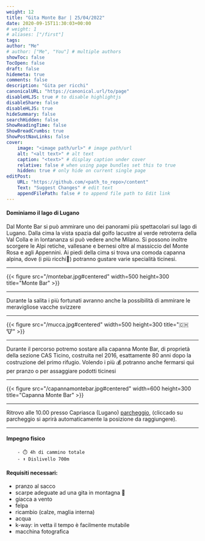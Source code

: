 ```yaml
---
weight: 12
title: "Gita Monte Bar | 25/04/2022"
date: 2020-09-15T11:30:03+00:00
# weight: 1
# aliases: ["/first"]
tags: 
author: "Me"
# author: ["Me", "You"] # multiple authors
showToc: false
TocOpen: false
draft: false
hidemeta: true
comments: false
description: "Gita per ricchi"
canonicalURL: "https://canonical.url/to/page"
disableHLJS: true # to disable highlightjs
disableShare: false
disableHLJS: true
hideSummary: false
searchHidden: false
ShowReadingTime: false
ShowBreadCrumbs: true
ShowPostNavLinks: false 
cover:
    image: "<image path/url>" # image path/url
    alt: "<alt text>" # alt text
    caption: "<text>" # display caption under cover
    relative: false # when using page bundles set this to true
    hidden: true # only hide on current single page
editPost:
    URL: "https://github.com/<path_to_repo>/content"
    Text: "Suggest Changes" # edit text
    appendFilePath: false # to append file path to Edit link
---
```




#### Dominiamo il lago di Lugano

<!--more--> 
Dal Monte Bar si può ammirare uno dei panorami più spettacolari sul lago di Lugano. Dalla cima la vista spazia dal golfo lacustre al verde retroterra della Val Colla e in lontananza si può vedere anche Milano. Si possono inoltre scorgere le Alpi retiche, vallesane e bernesi oltre al massiccio del Monte Rosa e agli Appennini. Ai piedi della cima si trova una comoda capanna alpina, dove (i più ricchi🤑) potranno gustare varie specialità ticinesi.


---

{{< figure src="/montebar.jpg#centered" width=500 height=300 title="Monte Bar" >}}

---
Durante la salita i più fortunati avranno anche la possibilità di ammirare le meravigliose vacche svizzere 

---

{{< figure src="/mucca.jpg#centered" width=500 height=300 title="🇨🇭 🐮" >}}

---
Durante il percorso potremo sostare alla capanna Monte Bar, di proprietà della sezione CAS Ticino, costruita nel 2016, esattamente 80 anni dopo la costruzione del primo rifugio. Volendo i più 💰 potranno anche fermarsi quì per pranzo o per assaggiare podotti ticinesi 

---

{{< figure src="/capannamontebar.jpg#centered" width=600 height=300 title="Capanna Monte Bar" >}}

---

Ritrovo alle 10.00 presso Capriasca (Lugano) [parcheggio](https://goo.gl/maps/2cxmzefRY3ddPifN8), (cliccado su parcheggio si aprirà automaticamente la posizione da raggiungere).

--- 
#### Impegno fisico

        - ⏱️ 4h di cammino totale
        - ⬆️ Dislivello 700m




#### Requisiti necessari:  
- pranzo al sacco 
- scarpe adeguate ad una gita in montagna 🥾 
- giacca a vento
- felpa
- ricambio (calze, maglia interna)
- acqua 
- k-way: in vetta il tempo è facilmente mutabile
- macchina fotografica